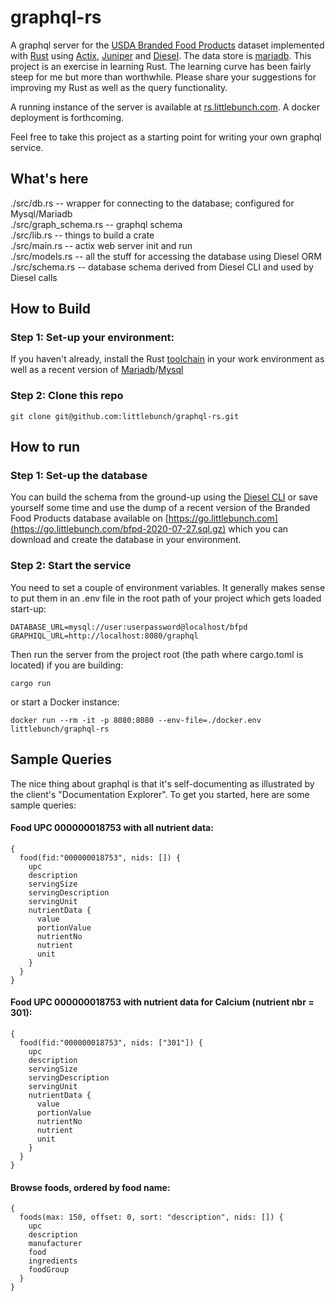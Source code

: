 # graphql-rs
A graphql server for the [USDA Branded Food Products](https://fdc.nal.usda.gov) dataset implemented with [Rust](https://www.rust-lang.org) using [Actix](https://actix.rs), [Juniper](https://docs.rs/juniper) and [Diesel](https://diesel.rs).  The data store is [mariadb](mariadb.com).  This project is an exercise in learning Rust. The learning curve has been fairly steep for me but more than worthwhile.  Please share your suggestions for improving my Rust as well as the query functionality.   

A running instance of the server is available at [rs.littlebunch.com](https://rs.littlebunch.com/).  A docker deployment is forthcoming.

Feel free to take this project as a starting point for writing your own graphql service.
## What's here
./src/db.rs -- wrapper for connecting to the database; configured for Mysql/Mariadb     
./src/graph_schema.rs -- graphql schema     
./src/lib.rs -- things to build a crate   
./src/main.rs -- actix web server init and run      
./src/models.rs -- all the stuff for accessing the database using Diesel ORM     
./src/schema.rs -- database schema derived from Diesel CLI and used by Diesel calls     

## How to Build
### Step 1: Set-up your environment: 
If you haven't already, install the Rust [toolchain](https://www.rust-lang.org/tools/install) in your work environment as well as a recent version of [Mariadb](https://go.mariadb.com/download-mariadb-server-community.html?utm_source=google&utm_medium=ppc&utm_campaign=MKG-Search-Google-Branded-DL-NA-Server-DL&gclid=Cj0KCQjwvIT5BRCqARIsAAwwD-T-NRStQ4_3Ci8FyhdSYrsJWofpjOO5yKLxZ6NOGRqRHvdQxIAIjREaAtGWEALw_wcB)/[Mysql](https://www.mysql.com/downloads/)  
### Step 2: Clone this repo
```
git clone git@github.com:littlebunch/graphql-rs.git
```
## How to run
### Step 1: Set-up the database
You can build the schema from the ground-up using the [Diesel CLI](https://diesel.rs) or save yourself some time and use the dump of a recent version of the Branded Food Products database available on [https://go.littlebunch.com](https://go.littlebunch.com/bfpd-2020-07-27.sql.gz) which you can download and create the database in your environment.
### Step 2: Start the service
You need to set a couple of environment variables.  It generally makes sense to put them in an .env file in the root path of your project which gets loaded start-up:

```
DATABASE_URL=mysql://user:userpassword@localhost/bfpd
GRAPHIQL_URL=http://localhost:8080/graphql
```
Then run the server from the project root (the path where cargo.toml is located) if you are building:
```
cargo run
```
or start a Docker instance:
```
docker run --rm -it -p 8080:8080 --env-file=./docker.env littlebunch/graphql-rs
```
## Sample Queries
The nice thing about graphql is that it's self-documenting as illustrated by the client's "Documentation Explorer".  To get you started, here are some sample queries: 
#### Food UPC 000000018753 with all nutrient data:
```
{
  food(fid:"000000018753", nids: []) {
    upc
    description
    servingSize
    servingDescription
    servingUnit
    nutrientData {
      value
      portionValue
      nutrientNo
      nutrient
      unit
    }
  }
}
```
#### Food UPC 000000018753 with nutrient data for Calcium (nutrient nbr = 301):
```
{
  food(fid:"000000018753", nids: ["301"]) {
    upc
    description
    servingSize
    servingDescription
    servingUnit
    nutrientData {
      value
      portionValue
      nutrientNo
      nutrient
      unit
    }
  }
}
```
#### Browse foods, ordered by food name:
```
{
  foods(max: 150, offset: 0, sort: "description", nids: []) {
    upc
    description
    manufacturer
    food
    ingredients
    foodGroup
  }
}
